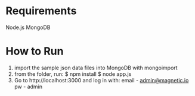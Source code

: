 Requirements
===
Node.js
MongoDB

How to Run
===
1. import the sample json data files into MongoDB with mongoimport
2. from the folder, run:
	$ npm install
	$ node app.js
3. Go to http://localhost:3000 and log in with:
	email - admin@magnetic.io
	pw - admin